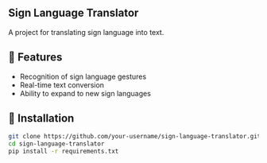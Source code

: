 ## Sign Language Translator  
A project for translating sign language into text.  

## 📜 Features  
- Recognition of sign language gestures  
- Real-time text conversion  
- Ability to expand to new sign languages  

## 🔧 Installation  
```bash
git clone https://github.com/your-username/sign-language-translator.git
cd sign-language-translator
pip install -r requirements.txt
